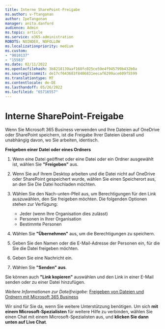 ```yaml
---
title: Interne SharePoint-Freigabe
ms.author: v-ftangonan
author: IpeTangonan
manager: anita.danford
audience: Admin
ms.topic: article
ms.service: o365-administration
ROBOTS: NOINDEX, NOFOLLOW
ms.localizationpriority: medium
ms.custom:
- "9010137"
- "15583"
ms.date: 02/11/2022
ms.openlocfilehash: 3b8218139aaf168fc025ce59e4f945799b432b0a
ms.sourcegitcommit: de17cf643683f8406831eecaf6299ace609f5599
ms.translationtype: MT
ms.contentlocale: de-DE
ms.lasthandoff: 05/26/2022
ms.locfileid: "65716557"
---
```

# <a name="sharepoint-internal-sharing"></a>Interne SharePoint-Freigabe

Wenn Sie Microsoft 365 Business verwenden und Ihre Dateien auf OneDrive oder SharePoint speichern, ist die Freigabe Ihrer Dateien überall und unabhängig davon, wo Sie arbeiten, identisch.

**Freigeben einer Datei oder eines Ordners**

1. Wenn eine Datei geöffnet oder eine Datei oder ein Ordner ausgewählt ist, wählen Sie **"Freigeben"** aus.
2. Wenn Sie auf Ihrem Desktop arbeiten und die Datei nicht auf OneDrive oder SharePoint gespeichert wurde, wählen Sie einen Speicherort aus, an den Sie Die Datei hochladen möchten.
3. Wählen Sie den Nach-unten-Pfeil aus, um Berechtigungen für den Link auszuwählen, den Sie freigeben möchten. Die folgenden Optionen stehen zur Verfügung:

   - Jeder (wenn Ihre Organisation dies zulässt)
   - Personen in Ihrer Organisation
   - Bestimmte Personen

4. Wählen Sie **"Übernehmen"** aus, um die Berechtigungen zu speichern.
5. Geben Sie den Namen oder die E-Mail-Adresse der Personen ein, für die Sie die Datei freigeben möchten.
6. Geben Sie eine Nachricht ein.
7. Wählen Sie **"Senden" aus**.

Sie können auch **"Link kopieren"** auswählen und den Link in einer E-Mail senden oder zu einer Datei hinzufügen.

*Weitere Informationen zur Dateifreigabe:*
 [Freigeben von Dateien und Ordnern mit Microsoft 365 Business](https://support.microsoft.com/office/share-files-and-folders-with-microsoft-365-business-72f26d6c-bf9e-432c-8b96-e3c2437f5b65)

Wir sind für Sie da, wenn Sie weitere Unterstützung benötigen. Um sich **mit einem Microsoft-Spezialisten** für weitere Hilfe zu verbinden, wählen Sie einen Chat mit einem Microsoft-Spezialisten aus, und **klicken Sie dann unten auf Live Chat**.
